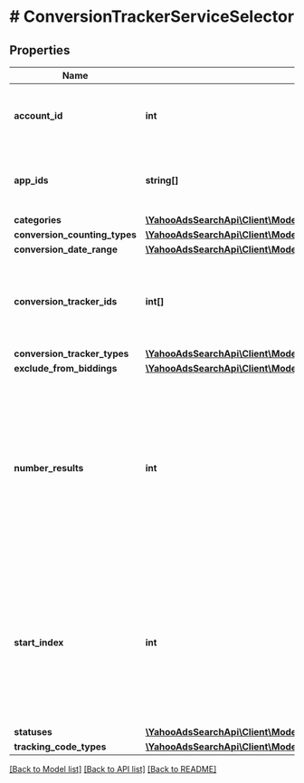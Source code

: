 # # ConversionTrackerServiceSelector

## Properties

Name | Type | Description | Notes
------------ | ------------- | ------------- | -------------
**account_id** | **int** | &lt;ja&gt;アカウントIDです。&lt;/ja&gt;&lt;br&gt;&lt;en&gt;Account ID.&lt;/en&gt; | 
**app_ids** | **string[]** | &lt;ja&gt;アプリケーションIDです。&lt;/ja&gt;&lt;br&gt;&lt;en&gt;App ID.&lt;/en&gt; | [optional] 
**categories** | [**\YahooAdsSearchApi\Client\Model\ConversionTrackerServiceCategory[]**](ConversionTrackerServiceCategory.md) |  | [optional] 
**conversion_counting_types** | [**\YahooAdsSearchApi\Client\Model\ConversionTrackerServiceConversionCountingType[]**](ConversionTrackerServiceConversionCountingType.md) |  | [optional] 
**conversion_date_range** | [**\YahooAdsSearchApi\Client\Model\ConversionTrackerServiceConversionDateRange**](ConversionTrackerServiceConversionDateRange.md) |  | [optional] 
**conversion_tracker_ids** | **int[]** | &lt;ja&gt;コンバージョントラッカーIDです。&lt;/ja&gt;&lt;br&gt;&lt;en&gt;Conversion Tracker ID.&lt;/en&gt; | [optional] 
**conversion_tracker_types** | [**\YahooAdsSearchApi\Client\Model\ConversionTrackerServiceConversionTrackerType[]**](ConversionTrackerServiceConversionTrackerType.md) |  | [optional] 
**exclude_from_biddings** | [**\YahooAdsSearchApi\Client\Model\ConversionTrackerServiceExcludeFromBidding[]**](ConversionTrackerServiceExcludeFromBidding.md) |  | [optional] 
**number_results** | **int** | ページの最大件数です。このフィールドは、1以上を指定する必要があります。&lt;br&gt;Maximum number of results to return in this page. This field must be greater than or equal to 1. Also see Entity Limits per operation. | [optional] [default to 500]
**start_index** | **int** | ページの先頭のインデックスです。このフィールドは、1以上を指定する必要があります。&lt;br&gt;Index of the first result to return in this page. This field must be greater than or equal to 1. | [optional] [default to 1]
**statuses** | [**\YahooAdsSearchApi\Client\Model\ConversionTrackerServiceStatus[]**](ConversionTrackerServiceStatus.md) |  | [optional] 
**tracking_code_types** | [**\YahooAdsSearchApi\Client\Model\ConversionTrackerServiceTrackingCodeType[]**](ConversionTrackerServiceTrackingCodeType.md) |  | [optional] 

[[Back to Model list]](../../README.md#documentation-for-models) [[Back to API list]](../../README.md#documentation-for-api-endpoints) [[Back to README]](../../README.md)


